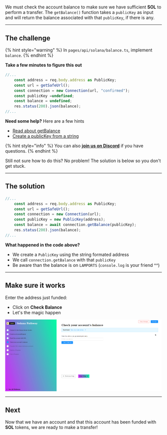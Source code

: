 # 

We must check the account balance to make sure we have sufficient **SOL** to perform a transfer. The `getBalance()` function takes a `publicKey` as input and will return the balance associated with that `publicKey`, if there is any.

----------------------------------

## The challenge

{% hint style="warning" %}
In `pages/api/solana/balance.ts`, implement `balance`.
{% endhint %}

**Take a few minutes to figure this out**

```typescript
//...
    const address = req.body.address as PublicKey;
    const url = getSafeUrl();
    const connection = new Connection(url, "confirmed");
    const publicKey =undefined;
    const balance = undefined;
    res.status(200).json(balance);
//...
```

**Need some help?** Here are a few hints
* [Read about getBalance](https://solana-labs.github.io/solana-web3.js/classes/Connection.html#getbalance)
* [Create a publicKey from a string](https://solana-labs.github.io/solana-web3.js/classes/PublicKey.html#constructor)  

{% hint style="info" %}
You can also [**join us on Discord**](https://discord.gg/fszyM7K) if you have questions.
{% endhint %}

Still not sure how to do this? No problem! The solution is below so you don't get stuck.

----------------------------------

## The solution

```typescript
//...
    const address = req.body.address as PublicKey;
    const url = getSafeUrl();
    const connection = new Connection(url);
    const publicKey = new PublicKey(address);
    const balance = await connection.getBalance(publicKey);
    res.status(200).json(balance);
//...
```

**What happened in the code above?**

* We create a `PublicKey` using the string formated address
* We call `connection.getBalance` with that `publicKey`
* Be aware than the balance is on `LAMPORTS` (`console.log` is your friend ^^) 

----------------------------------

## Make sure it works

Enter the address just funded:
* Click on **Check Balance**
* Let's the magic happen

![](../../../.gitbook/assets/solana-balance.gif)

----------------------------------

## Next

Now that we have an account and that this account has been funded with **SOL** tokens, we are ready to make a transfer!
